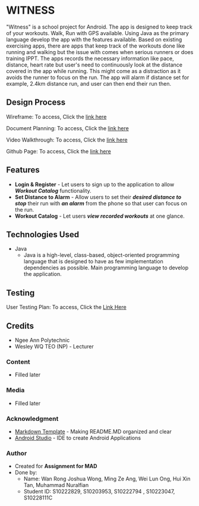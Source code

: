 # **WITNESS**

"Witness" is a school project for Android. The app is designed to keep track of your workouts. Walk, Run with GPS available. Using Java as the primary language develop the app with the features available. Based on existing exercising apps, there are apps that keep track of the workouts done like running and walking but the issue with comes when serious runners or does training IPPT. The apps records the necessary information like pace, distance, heart rate but user's need to continuously look at the distance covered in the app while running. This might come as a distraction as it avoids the runner to focus on the run. The app will alarm if distance set for example, 2.4km distance run, and user can then end their run then.


## Design Process

Wireframe: To access, Click the [link here]()

Document Planning: To access, Click the [link here]()

Video Walkthrough: To access, Click the [link here]()

Github Page: To access, Click the [link here]()

## Features

- **Login & Register** - Let users to sign up to the application to allow **_Workout Catalog_** functionality.
- **Set Distance to Alarm** - Allow users to set their **_desired distance to stop_** their run with **_an alarm_** from the phone so that user can focus on the run.
- **Workout Catalog** - Let users **_view recorded workouts_** at one glance.

## Technologies Used

- Java
  - Java is a high-level, class-based, object-oriented programming language that is designed to have as few implementation dependencies as possible. Main programming language to develop the application.

## Testing

User Testing Plan: To access, Click the [Link Here]()

## Credits

- Ngee Ann Polytechnic
- Wesley WQ TEO (NP) - Lecturer

### Content

- Filled later

### Media

- Filled later

### Acknowledgment

- [Markdown Template](https://github.com/immalcolm/interactivedev-readme-template) - Making README.MD organized and clear
- [Android Studio](https://developer.android.com/guide) - IDE to create Android Applications

### Author

- Created for **Assignment for MAD**
- Done by:
  - Name: Wan Rong Joshua Wong, Ming Ze Ang, Wei Lun Ong, Hui Xin Tan, Muhammad Nuralfian
  - Student ID: S10222829, S10203953, S10222794 , S10223047, S10228111C
